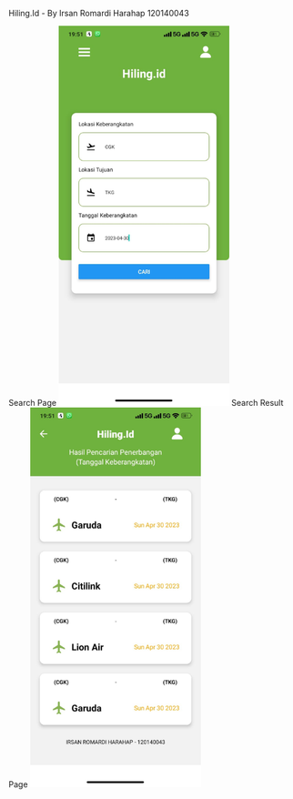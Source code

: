 Hiling.Id - By Irsan Romardi Harahap 120140043

Search Page
<img src="./src/img/gambar1.jpeg" alt="Gambar 12" width="300">
Search Result Page
<img src="./src/img/gambar2.jpeg" alt="Gambar 12" width="300">
